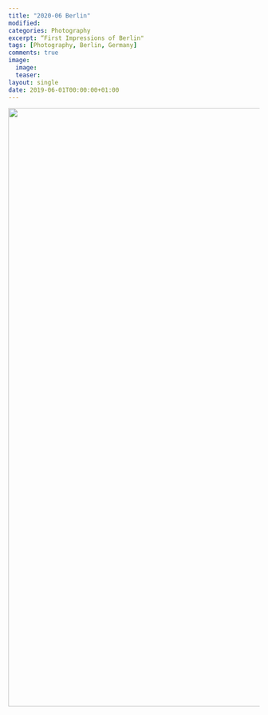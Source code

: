 ```yaml
---
title: "2020-06 Berlin"
modified:
categories: Photography
excerpt: “First Impressions of Berlin"
tags: [Photography, Berlin, Germany]
comments: true
image:
  image: 
  teaser: 
layout: single
date: 2019-06-01T00:00:00+01:00
---
```



<center>
<a data-flickr-embed="true" href="https://www.flickr.com/photos/198169598@N04/albums/72177720308213813" title="2019-06 Berlin"><img src="https://live.staticflickr.com/65535/52889905339_0a9300c416_h.jpg" width="1600" height="1200" alt="2019-06 Berlin"/></a><script async src="//embedr.flickr.com/assets/client-code.js" charset="utf-8"></script>
</center>